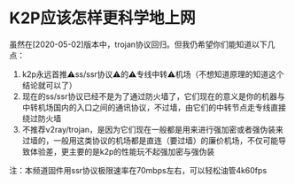 # K2P应该怎样更科学地上网

虽然在\[2020-05-02\]版本中，trojan协议回归。但我仍希望你们能知道以下几点：

1. k2p永远首推⚠️ss/ssr协议⚠️的⚠️专线中转⚠️机场（不想知道原理的知道这个结论就可以了）
2. 现在的ss/ssr协议已经不是为了通过防火墙了，它们现在的意义是你的机器与中转机场国内的入口之间的通讯协议，不过墙，由它们的中转节点走专线直接绕过防火墙
3. 不推荐v2ray/trojan，是因为它们现在一般都是用来进行强加密或者强伪装来过墙的，一般用这类协议的机场都是直连（要过墙）的廉价机场，不仅可能导致体验差，更主要的是k2p的性能玩不起强加密与强伪装

注：本频道固件用ssr协议极限速率在70mbps左右，可以轻松油管4k60fps

